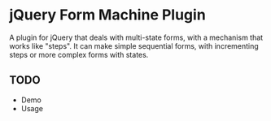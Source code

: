 jQuery Form Machine Plugin
=========================

A plugin for jQuery that deals with multi-state forms, with a mechanism that works like "steps".
It can make simple sequential forms, with incrementing steps or more complex forms with states.

## TODO

- Demo
- Usage